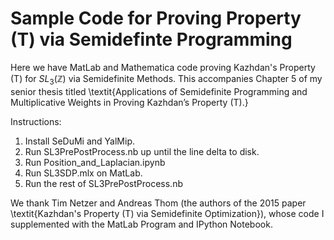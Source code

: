 # Sample Code for Proving Property (T) via Semidefinte Programming
Here we have MatLab and Mathematica code proving Kazhdan's Property (T) for $SL_3(\mathbb{Z})$ via Semidefinite Methods. This accompanies Chapter 5 of my senior thesis titled \textit{Applications of Semidefinite Programming and Multiplicative Weights in Proving Kazhdan’s Property (T).}

Instructions:

1. Install SeDuMi and YalMip.
2. Run SL3PrePostProcess.nb up until the line delta to disk.
3. Run Position_and_Laplacian.ipynb
4. Run SL3SDP.mlx on MatLab.
5. Run the rest of SL3PrePostProcess.nb

We thank Tim Netzer and Andreas Thom (the authors of the 2015 paper \textit{Kazhdan's Property (T) via Semidefinite Optimization}), whose code I supplemented with the MatLab Program and IPython Notebook.
